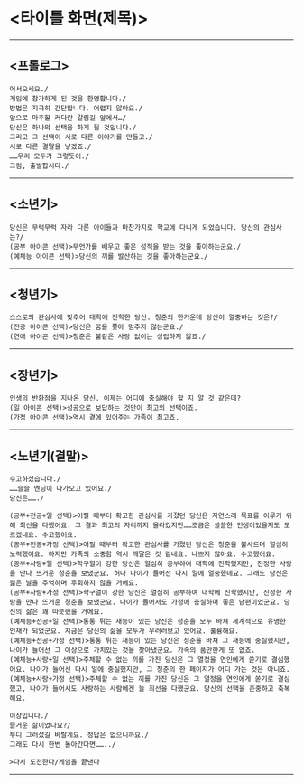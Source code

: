 # <타이틀 화면(제목)>

---

## <프롤로그>

    어서오세요./
    게임에 참가하게 된 것을 환영합니다./
    방법은 지극히 간단합니다. 어렵지 않아요./
    앞으로 마주할 커다란 갈림길 앞에서…/
    당신은 하나의 선택을 하게 될 것입니다./
    그리고 그 선택이 서로 다른 이야기를 만들고./
    서로 다른 결말을 낳겠죠./
    ……우리 모두가 그렇듯이./
    그럼, 출발합시다./

---

## <소년기>

    당신은 무럭무럭 자라 다른 아이들과 마찬가지로 학교에 다니게 되었습니다. 당신의 관심사는?/
    (공부 아이콘 선택)>무언가를 배우고 좋은 성적을 받는 것을 좋아하는군요./
    (예체능 아이콘 선택)>당신의 끼를 발산하는 것을 좋아하는군요./

---

## <청년기>

    스스로의 관심사에 맞추어 대학에 진학한 당신. 청춘의 한가운데 당신이 열중하는 것은?/
    (전공 아이콘 선택)>당신은 꿈을 쫓아 멈추지 않는군요./
    (연애 아이콘 선택)>청춘은 불같은 사랑 없이는 성립하지 않죠./

---

## <장년기>

    인생의 반환점을 지나온 당신. 이제는 어디에 충실해야 할 지 알 것 같은데?
    (일 아이콘 선택)>성공으로 보답하는 것만이 최고의 선택이죠.
    (가정 아이콘 선택)>역시 곁에 있어주는 가족이 최고죠.

---

## <노년기(결말)>

    수고하셨습니다./
    ……슬슬 엔딩이 다가오고 있어요./
    당신은……./

    (공부+전공+일 선택)>어릴 때부터 확고한 관심사를 가졌던 당신은 자연스레 목표를 이루기 위해 최선을 다했어요. 그 결과 최고의 자리까지 올라갔지만……조금은 쓸쓸한 인생이었을지도 모르겠네요. 수고했어요.
    (공부+전공+가정 선택)>어릴 때부터 확고한 관심사를 가졌던 당신은 청춘을 불사르며 열심히 노력했어요. 하지만 가족의 소중함 역시 깨달은 것 같네요. 나쁘지 않아요. 수고했어요.
    (공부+사랑+일 선택)>학구열이 강한 당신은 열심히 공부하여 대학에 진학했지만, 진정한 사랑을 만나 뜨거운 청춘을 보냈군요. 허나 나이가 들어선 다시 일에 열중했네요. 그래도 당신은 젊은 날을 추억하며 후회하지 않을 거에요.
    (공부+사랑+가정 선택)>학구열이 강한 당신은 열심히 공부하여 대학에 진학했지만, 진정한 사랑을 만나 뜨거운 청춘을 보냈군요. 나이가 들어서도 가정에 충실하며 좋은 남편이었군요. 당신의 삶은 꽤 따뜻했을 거에요.
    (예체능+전공+일 선택)>통통 튀는 재능이 있는 당신은 청춘을 모두 바쳐 세계적으로 유명한 인재가 되었군요. 지금은 당신의 삶을 모두가 우러러보고 있어요. 훌륭해요.
    (예체능+전공+가정 선택)>통통 튀는 재능이 있는 당신은 청춘을 바쳐 그 재능에 충실했지만, 나이가 들어선 그 이상으로 가치있는 것을 찾아냈군요. 가족의 품만한게 또 없죠.
    (예체능+사랑+일 선택)>주체할 수 없는 끼를 가진 당신은 그 열정을 연인에게 쏟기로 결심했어요. 나이가 들어선 다시 일에 충실했지만, 그 청춘의 한 페이지가 어디 가는 것은 아니죠.
    (예체능+사랑+가정 선택)>주체할 수 없는 끼를 가진 당신은 그 열정을 연인에게 쏟기로 결심했고, 나이가 들어서도 사랑하는 사람에겐 늘 최선을 다했군요. 당신의 선택을 존중하고 축복해요.

    이상입니다./
    즐거운 삶이었나요?/
    부디 그러셨길 바랄게요. 정답은 없으니까요./
    그래도 다시 한번 돌아간다면……../

    >다시 도전한다/게임을 끝낸다

---
